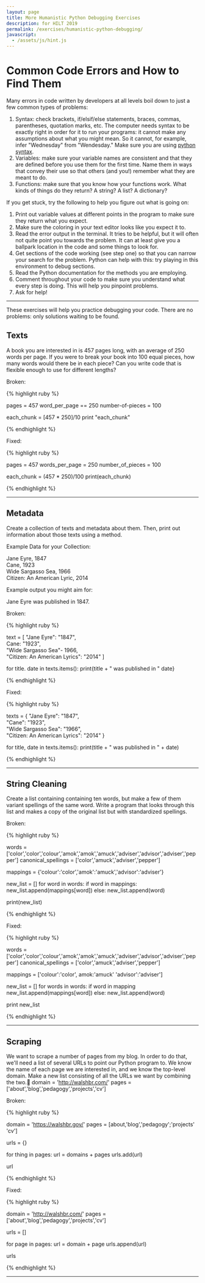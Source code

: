```yaml
---
layout: page
title: More Humanistic Python Debugging Exercises
description: for HILT 2019
permalink: /exercises/humanistic-python-debugging/
javascript:
  - /assets/js/hint.js
---
```


# Common Code Errors and How to Find Them  

Many errors in code written by developers at all levels boil down to just a few common types of problems:

1.  Syntax: check brackets, if/elsif/else statements, braces, commas, parentheses, quotation marks, etc. The computer needs syntax to be exactly right in order for it to run your programs: it cannot make any assumptions about what you might mean. So it cannot, for example, infer "Wednesday" from "Wendesday." Make sure you are using [python syntax](https://docs.python.org/2/reference/).
2.  Variables: make sure your variable names are consistent and that they are defined before you use them for the first time. Name them in ways that convey their use so that others (and you!) remember what they are meant to do.
3.  Functions: make sure that you know how your functions work. What kinds of things do they return? A string? A list? A dictionary?


If you get stuck, try the following to help you figure out what is going on:

1.  Print out variable values at different points in the program to make sure they return what you expect.
2.  Make sure the coloring in your text editor looks like you expect it to.
3.  Read the error output in the terminal. It tries to be helpful, but it will often not quite point you towards the problem. It can at least give you a ballpark location in the code and some things to look for.
4.  Get sections of the code working (see step one) so that you can narrow your search for the problem. Python can help with this: try playing in this environment to debug sections.
5.  Read the Python documentation for the methods you are employing.
6.  Comment throughout your code to make sure you understand what every step is doing. This will help you pinpoint problems.
7.  Ask for help!

<hr/>

These exercises will help you practice debugging your code. There are no problems: only solutions waiting to be found.

## Texts

A book you are interested in is 457 pages long, with an average of 250 words per page. If you were to break your book into 100 equal pieces, how many words would there be in each piece? Can you write code that is flexible enough to use for different lengths?

Broken:

{% highlight ruby %}

pages = 457
word_per_page == 250
number-of-pieces = 100

each_chunk = [457 * 250]/10
print "each_chunk"

{% endhighlight %}

Fixed:

{% highlight ruby %}

pages = 457
words_per_page = 250
number_of_pieces = 100

each_chunk = (457 * 250)/100
print(each_chunk)

{% endhighlight %}

<hr/>

## Metadata

Create a collection of texts and metadata about them. Then, print out information about those texts using a method.

Example Data for your Collection:

Jane Eyre, 1847<br>
Cane, 1923<br>
Wide Sargasso Sea, 1966<br>
Citizen: An American Lyric, 2014<br>

Example output you might aim for:

Jane Eyre was published in 1847.

Broken:

{% highlight ruby %}

text = [
	"Jane Eyre": "1847",    
	Cane: "1923",    
	"Wide Sargasso Sea"- 1966,    
	"Citizen: An American Lyrics": "2014"
]

for title. date in texts.items():
	print{title + " was published in " date}

{% endhighlight %}

Fixed:

{% highlight ruby %}

texts = {
	"Jane Eyre": "1847",    
	"Cane": "1923",    
	"Wide Sargasso Sea": "1966",    
	"Citizen: An American Lyrics": "2014"
}

for title, date in texts.items():
	print(title + " was published in " + date)

{% endhighlight %}

<hr/>

## String Cleaning

Create a list containing containing ten words, but make a few of them variant spellings of the same word. Write a program that looks through this list and makes a copy of the original list but with standardized spellings.

Broken:

{% highlight ruby %}

words =  ['color','color','colour','amok','amok','amuck','adviser','advisor','adviser','pepper']
canonical_spellings = ['color','amuck','adviser','pepper']

mappings = {'colour':'color','amok':'amuck','advisor':'adviser'}

new_list = []
for word in words:
	if word in mappings:
		new_list.append(mappings[word])
	else:
        		new_list.append(word)

print(new_list)

{% endhighlight %}

Fixed:

{% highlight ruby %}

words =  ['color','color','colour','amok','amok','amuck','adviser','advisor','adviser','pepper']
canonical_spellings = ['color','amuck','adviser','pepper']

mappings = ['colour':'color', amok:'amuck' 'advisor':'adviser']

new_list = []
for words in words:
	if word in mapping
		new_list.append(mappings[word])
	else:
        		new_list.append(word)

print new_list


{% endhighlight %}

<hr/>

## Scraping

We want to scrape a number of pages from my blog. In order to do that, we'll need a list of several URLs to point our Python program to. We know the name of each page we are interested in, and we know the top-level domain. Make a new list consisting of all the URLs we want by combining the two.
domain = 'http://walshbr.com/'
pages = ['about','blog','pedagogy','projects','cv']

Broken:

{% highlight ruby %}

domain = 'https://walshbr.gov/'
pages = [about,'blog','pedagogy';'projects' 'cv']

urls = {}

for thing in pages:
	url = domains + pages
	urls.add(url)

url

{% endhighlight %}

Fixed:

{% highlight ruby %}

domain = 'http://walshbr.com/'
pages = ['about','blog','pedagogy','projects','cv']

urls = []

for page in pages:
	url = domain + page
	urls.append(url)

urls

{% endhighlight %}

<hr/>
